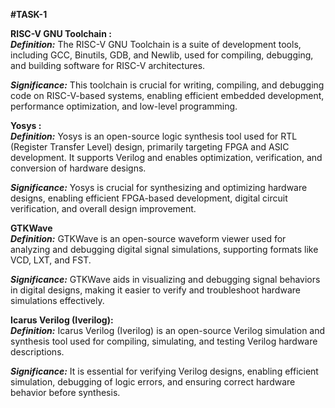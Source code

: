**#TASK-1**

**RISC-V GNU Toolchain :**  
_**Definition:**_ The RISC-V GNU Toolchain is a suite of development tools, including GCC, Binutils, GDB, and Newlib, used for compiling, debugging, and building software for RISC-V architectures.  
  
_**Significance:**_ This toolchain is crucial for writing, compiling, and debugging code on RISC-V-based systems, enabling efficient embedded development, performance optimization, and low-level programming.   


**Yosys :**  
_**Definition:**_ Yosys is an open-source logic synthesis tool used for RTL (Register Transfer Level) design, primarily targeting FPGA and ASIC development. It supports Verilog and enables optimization, verification, and conversion of hardware designs.  
  
_**Significance:**_ Yosys is crucial for synthesizing and optimizing hardware designs, enabling efficient FPGA-based development, digital circuit verification, and overall design improvement.  


**GTKWave**  
_**Definition:**_ GTKWave is an open-source waveform viewer used for analyzing and debugging digital signal simulations, supporting formats like VCD, LXT, and FST.
  
_**Significance:**_ GTKWave aids in visualizing and debugging signal behaviors in digital designs, making it easier to verify and troubleshoot hardware simulations effectively.  


**Icarus Verilog (Iverilog):**   
_**Definition:**_ Icarus Verilog (Iverilog) is an open-source Verilog simulation and synthesis tool used for compiling, simulating, and testing Verilog hardware descriptions.   
  
_**Significance:**_ It is essential for verifying Verilog designs, enabling efficient simulation, debugging of logic errors, and ensuring correct hardware behavior before synthesis.   





